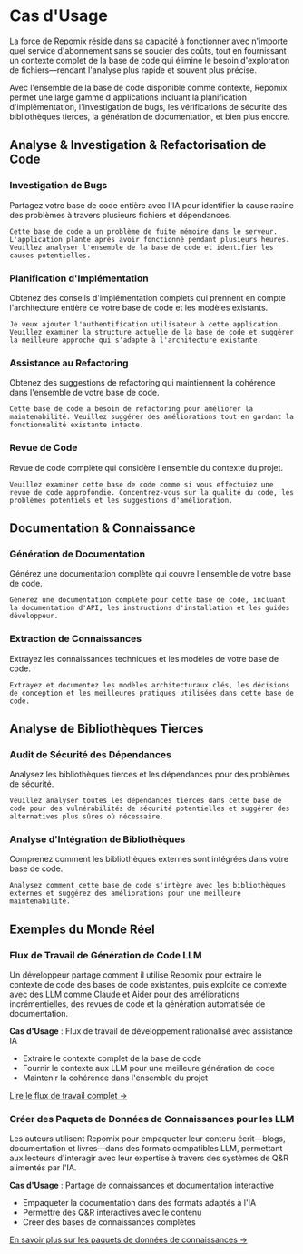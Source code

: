 # Cas d'Usage

La force de Repomix réside dans sa capacité à fonctionner avec n'importe quel service d'abonnement sans se soucier des coûts, tout en fournissant un contexte complet de la base de code qui élimine le besoin d'exploration de fichiers—rendant l'analyse plus rapide et souvent plus précise.

Avec l'ensemble de la base de code disponible comme contexte, Repomix permet une large gamme d'applications incluant la planification d'implémentation, l'investigation de bugs, les vérifications de sécurité des bibliothèques tierces, la génération de documentation, et bien plus encore.

## Analyse & Investigation & Refactorisation de Code

### Investigation de Bugs
Partagez votre base de code entière avec l'IA pour identifier la cause racine des problèmes à travers plusieurs fichiers et dépendances.

```
Cette base de code a un problème de fuite mémoire dans le serveur. L'application plante après avoir fonctionné pendant plusieurs heures. Veuillez analyser l'ensemble de la base de code et identifier les causes potentielles.
```

### Planification d'Implémentation
Obtenez des conseils d'implémentation complets qui prennent en compte l'architecture entière de votre base de code et les modèles existants.

```
Je veux ajouter l'authentification utilisateur à cette application. Veuillez examiner la structure actuelle de la base de code et suggérer la meilleure approche qui s'adapte à l'architecture existante.
```

### Assistance au Refactoring
Obtenez des suggestions de refactoring qui maintiennent la cohérence dans l'ensemble de votre base de code.

```
Cette base de code a besoin de refactoring pour améliorer la maintenabilité. Veuillez suggérer des améliorations tout en gardant la fonctionnalité existante intacte.
```

### Revue de Code
Revue de code complète qui considère l'ensemble du contexte du projet.

```
Veuillez examiner cette base de code comme si vous effectuiez une revue de code approfondie. Concentrez-vous sur la qualité du code, les problèmes potentiels et les suggestions d'amélioration.
```


## Documentation & Connaissance

### Génération de Documentation
Générez une documentation complète qui couvre l'ensemble de votre base de code.

```
Générez une documentation complète pour cette base de code, incluant la documentation d'API, les instructions d'installation et les guides développeur.
```

### Extraction de Connaissances
Extrayez les connaissances techniques et les modèles de votre base de code.

```
Extrayez et documentez les modèles architecturaux clés, les décisions de conception et les meilleures pratiques utilisées dans cette base de code.
```

## Analyse de Bibliothèques Tierces

### Audit de Sécurité des Dépendances
Analysez les bibliothèques tierces et les dépendances pour des problèmes de sécurité.

```
Veuillez analyser toutes les dépendances tierces dans cette base de code pour des vulnérabilités de sécurité potentielles et suggérer des alternatives plus sûres où nécessaire.
```

### Analyse d'Intégration de Bibliothèques
Comprenez comment les bibliothèques externes sont intégrées dans votre base de code.

```
Analysez comment cette base de code s'intègre avec les bibliothèques externes et suggérez des améliorations pour une meilleure maintenabilité.
```

## Exemples du Monde Réel

### Flux de Travail de Génération de Code LLM
Un développeur partage comment il utilise Repomix pour extraire le contexte de code des bases de code existantes, puis exploite ce contexte avec des LLM comme Claude et Aider pour des améliorations incrémentielles, des revues de code et la génération automatisée de documentation.

**Cas d'Usage** : Flux de travail de développement rationalisé avec assistance IA
- Extraire le contexte complet de la base de code
- Fournir le contexte aux LLM pour une meilleure génération de code
- Maintenir la cohérence dans l'ensemble du projet

[Lire le flux de travail complet →](https://harper.blog/2025/02/16/my-llm-codegen-workflow-atm/)

### Créer des Paquets de Données de Connaissances pour les LLM
Les auteurs utilisent Repomix pour empaqueter leur contenu écrit—blogs, documentation et livres—dans des formats compatibles LLM, permettant aux lecteurs d'interagir avec leur expertise à travers des systèmes de Q&R alimentés par l'IA.

**Cas d'Usage** : Partage de connaissances et documentation interactive
- Empaqueter la documentation dans des formats adaptés à l'IA
- Permettre des Q&R interactives avec le contenu
- Créer des bases de connaissances complètes

[En savoir plus sur les paquets de données de connaissances →](https://lethain.com/competitive-advantage-author-llms/)